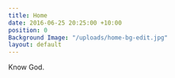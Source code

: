 ```yaml
---
title: Home
date: 2016-06-25 20:25:00 +10:00
position: 0
Background Image: "/uploads/home-bg-edit.jpg"
layout: default
---
```


<div class="home">
    <div class="super-heading">Know God.</div>
</div>
